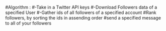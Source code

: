 #Algorithm :
#-Take in a Twitter API keys
#-Download Followers data of a specified User
#-Gather ids of all followers of a specified account
#Rank followers, by sorting the ids in assending order
#send a specified message to all of your followers
